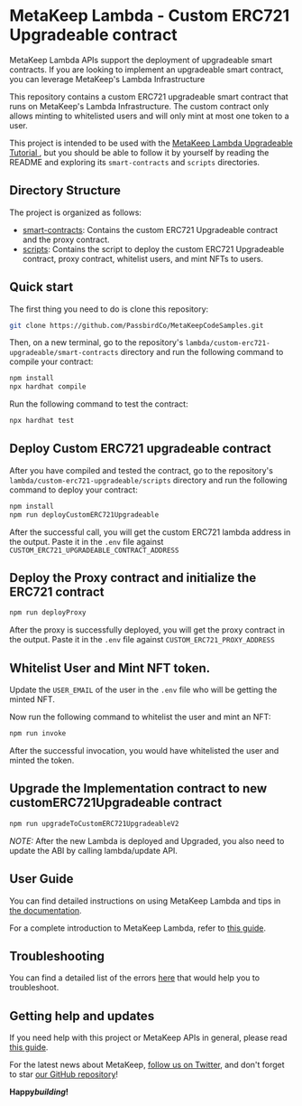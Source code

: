 # MetaKeep Lambda - Custom ERC721 Upgradeable contract

MetaKeep Lambda APIs support the deployment of upgradeable smart contracts. If you are looking to implement an upgradeable smart contract, you can leverage MetaKeep's Lambda Infrastructure

This repository contains a custom ERC721 upgradeable smart contract that runs on MetaKeep's Lambda Infrastructure.
The custom contract only allows minting to whitelisted users and will only mint at most one token to a user.

This project is intended to be used with the
[MetaKeep Lambda Upgradeable Tutorial ](https://docs.metakeep.xyz/docs/lambda-upgradeable), but you should be able to follow it by yourself by reading the README and exploring its `smart-contracts` and `scripts` directories.

## Directory Structure

The project is organized as follows:

- [smart-contracts](./smart-contracts/): Contains the custom ERC721 Upgradeable contract and the proxy contract.
- [scripts](./scripts): Contains the script to deploy the custom ERC721 Upgradeable contract, proxy contract, whitelist users, and mint NFTs to users.

## Quick start

The first thing you need to do is clone this repository:

```sh
git clone https://github.com/PassbirdCo/MetaKeepCodeSamples.git
```

Then, on a new terminal, go to the repository's `lambda/custom-erc721-upgradeable/smart-contracts` directory and run the following command to compile your contract:

```sh
npm install
npx hardhat compile
```

Run the following command to test the contract:

```sh
npx hardhat test
```

## Deploy Custom ERC721 upgradeable contract

After you have compiled and tested the contract, go to the repository's `lambda/custom-erc721-upgradeable/scripts` directory and run the following command to deploy your contract:

```sh
npm install
npm run deployCustomERC721Upgradeable
```

After the successful call, you will get the custom ERC721 lambda address in the output. Paste it in the `.env` file against `CUSTOM_ERC721_UPGRADEABLE_CONTRACT_ADDRESS`

## Deploy the Proxy contract and initialize the ERC721 contract

```sh
npm run deployProxy
```

After the proxy is successfully deployed, you will get the proxy contract in the output. Paste it in the `.env` file against `CUSTOM_ERC721_PROXY_ADDRESS`

## Whitelist User and Mint NFT token.

Update the `USER_EMAIL` of the user in the `.env` file who will be getting the minted NFT.

Now run the following command to whitelist the user and mint an NFT:

```sh
npm run invoke
```

After the successful invocation, you would have whitelisted the user and minted the token.

## Upgrade the Implementation contract to new customERC721Upgradeable contract

```sh
npm run upgradeToCustomERC721UpgradeableV2
```

*NOTE:* After the new Lambda is deployed and Upgraded, you also need to update the ABI by calling lambda/update API.

## User Guide

You can find detailed instructions on using MetaKeep Lambda and tips in [the documentation](https://docs.metakeep.xyz/reference/lambda-101).

For a complete introduction to MetaKeep Lambda, refer to [this guide](https://docs.metakeep.xyz/reference/lambda-101).

## Troubleshooting

You can find a detailed list of the errors [here](https://docs.metakeep.xyz/reference/api-error-status#v2applambdacreate) that would help you to troubleshoot.

## Getting help and updates

If you need help with this project or MetaKeep APIs in general, please read [this guide](https://docs.metakeep.xyz/).

For the latest news about MetaKeep, [follow us on Twitter](https://twitter.com/metakeep), and don't forget to star [our GitHub repository](https://github.com/PassbirdCo/MetaKeepCodeSamples.git)!

**Happy*building*!**
